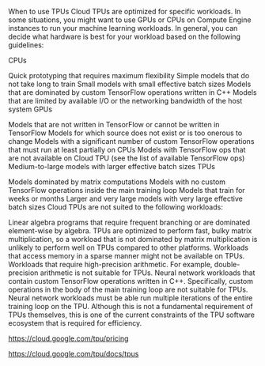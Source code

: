 When to use TPUs
Cloud TPUs are optimized for specific workloads. In some situations, you might want to use GPUs or CPUs on Compute Engine instances to run your machine learning workloads. In general, you can decide what hardware is best for your workload based on the following guidelines:

CPUs

Quick prototyping that requires maximum flexibility
Simple models that do not take long to train
Small models with small effective batch sizes
Models that are dominated by custom TensorFlow operations written in C++
Models that are limited by available I/O or the networking bandwidth of the host system
GPUs

Models that are not written in TensorFlow or cannot be written in TensorFlow
Models for which source does not exist or is too onerous to change
Models with a significant number of custom TensorFlow operations that must run at least partially on CPUs
Models with TensorFlow ops that are not available on Cloud TPU (see the list of available TensorFlow ops)
Medium-to-large models with larger effective batch sizes
TPUs

Models dominated by matrix computations
Models with no custom TensorFlow operations inside the main training loop
Models that train for weeks or months
Larger and very large models with very large effective batch sizes
Cloud TPUs are not suited to the following workloads:

Linear algebra programs that require frequent branching or are dominated element-wise by algebra. TPUs are optimized to perform fast, bulky matrix multiplication, so a workload that is not dominated by matrix multiplication is unlikely to perform well on TPUs compared to other platforms.
Workloads that access memory in a sparse manner might not be available on TPUs.
Workloads that require high-precision arithmetic. For example, double-precision arithmetic is not suitable for TPUs.
Neural network workloads that contain custom TensorFlow operations written in C++. Specifically, custom operations in the body of the main training loop are not suitable for TPUs.
Neural network workloads must be able run multiple iterations of the entire training loop on the TPU. Although this is not a fundamental requirement of TPUs themselves, this is one of the current constraints of the TPU software ecosystem that is required for efficiency.




https://cloud.google.com/tpu/pricing

https://cloud.google.com/tpu/docs/tpus
